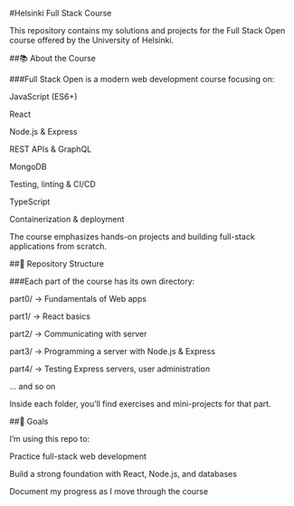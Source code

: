 #Helsinki Full Stack Course

This repository contains my solutions and projects for the Full Stack Open
course offered by the University of Helsinki.

##📚 About the Course

###Full Stack Open is a modern web development course focusing on:

JavaScript (ES6+)

React

Node.js & Express

REST APIs & GraphQL

MongoDB

Testing, linting & CI/CD

TypeScript

Containerization & deployment

The course emphasizes hands-on projects and building full-stack applications from scratch.

##📂 Repository Structure

###Each part of the course has its own directory:

part0/ → Fundamentals of Web apps

part1/ → React basics

part2/ → Communicating with server

part3/ → Programming a server with Node.js & Express

part4/ → Testing Express servers, user administration

... and so on

Inside each folder, you’ll find exercises and mini-projects for that part.

##🚀 Goals

I’m using this repo to:

Practice full-stack web development

Build a strong foundation with React, Node.js, and databases

Document my progress as I move through the course
